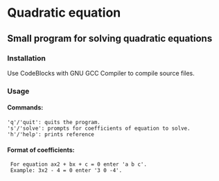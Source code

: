 # Quadratic equation

## Small program for solving quadratic equations

### Installation
  Use CodeBlocks with GNU GCC Compiler to compile source files.

### Usage
  #### Commands:
    'q'/'quit': quits the program.
    's'/'solve': prompts for coefficients of equation to solve.
    'h'/'help': prints reference 
  #### Format of coefficients:
     For equation ax2 + bx + c = 0 enter 'a b c'.
     Example: 3x2 - 4 = 0 enter '3 0 -4'.
    
